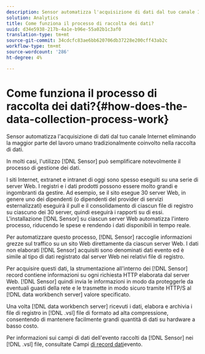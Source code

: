 ```yaml
---
description: Sensor automatizza l'acquisizione di dati dal tuo canale Internet eliminando la maggior parte del lavoro umano tradizionalmente coinvolto nella raccolta di dati.
solution: Analytics
title: Come funziona il processo di raccolta dei dati?
uuid: d34e5938-217b-4a1e-b96e-55a02b1c3af0
translation-type: tm+mt
source-git-commit: 34cdcfc83ae6bb620706db37228e200cff43ab2c
workflow-type: tm+mt
source-wordcount: '286'
ht-degree: 4%

---
```



# Come funziona il processo di raccolta dei dati?{#how-does-the-data-collection-process-work}

Sensor automatizza l&#39;acquisizione di dati dal tuo canale Internet eliminando la maggior parte del lavoro umano tradizionalmente coinvolto nella raccolta di dati.

In molti casi, l&#39;utilizzo [!DNL Sensor] può semplificare notevolmente il processo di gestione dei dati.

I siti Internet, extranet e intranet di oggi sono spesso eseguiti su una serie di server Web. I registri e i dati prodotti possono essere molto grandi e ingombranti da gestire. Ad esempio, se il sito esegue 30 server Web, in genere uno dei dipendenti (o dipendenti del provider di servizi esternalizzati) eseguirà il pull e il consolidamento di ciascun file di registro su ciascuno dei 30 server, quindi eseguirà i rapporti su di essi. L&#39;installazione [!DNL Sensor] su ciascun server Web automatizza l&#39;intero processo, riducendo le spese e rendendo i dati disponibili in tempo reale.

Per automatizzare questo processo, [!DNL Sensor] raccoglie informazioni grezze sul traffico su un sito Web direttamente da ciascun server Web. I dati non elaborati [!DNL Sensor] acquisiti sono denominati dati evento ed è simile al tipo di dati registrato dal server Web nei relativi file di registro.

Per acquisire questi dati, la strumentazione all&#39;interno dei [!DNL Sensor] record contiene informazioni su ogni richiesta HTTP elaborata dal server Web. [!DNL Sensor] quindi invia le informazioni in modo da proteggerle da eventuali guasti della rete e le trasmette in modo sicuro tramite HTTP/S al [!DNL data workbench server] valore specificato.

Una volta [!DNL data workbench server] ricevuti i dati, elabora e archivia i file di registro in [!DNL .vsl] file di formato ad alta compressione, consentendo di mantenere facilmente grandi quantità di dati su hardware a basso costo.

Per informazioni sui campi di dati dell&#39;evento raccolti da [!DNL Sensor] nei [!DNL .vsl] file, consultate Campi [di record dati](../../home/c-snsr-ovrvw/c-evnt-data-rcd-flds/c-evnt-data-rcd-flds.md#concept-ed2a8797cb5b4995b55ffd50a9f12a44)evento.
